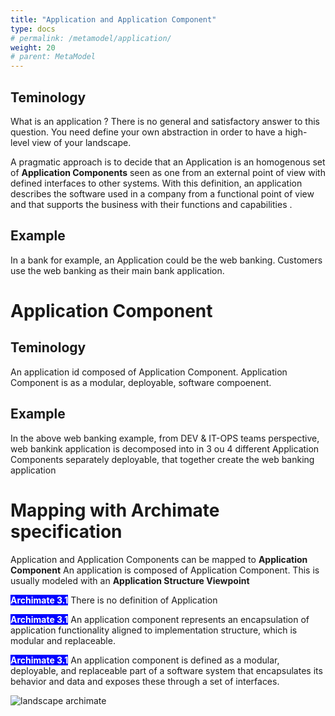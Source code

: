 ```yaml
---
title: "Application and Application Component"
type: docs
# permalink: /metamodel/application/
weight: 20
# parent: MetaModel
---
```



## Teminology 

What is an application ? There is no general and satisfactory answer to this question. You need define your own abstraction in order to have a high-level view of your landscape. 

A pragmatic approach is to decide that an Application is an homogenous set of **Application Components** seen as one from an external point of view with defined interfaces to other systems.
With this definition, an application describes the software used in a company from a functional point of view and that supports the business with their functions and capabilities . 


## Example

In a bank for example, an Application could be the web banking. Customers use the web banking as their main bank application. 

# Application Component

## Teminology 

An application id composed of Application Component. Application Component is as a modular, deployable, software compoenent.

## Example

In the above web banking example, from DEV & IT-OPS teams perspective, web bankink application is decomposed into in 3 ou 4 different Application Components separately deployable, that together create the web banking application

# Mapping with Archimate specification

Application and Application Components can be mapped to **Application Component**
An application is composed of Application Component. This is usually modeled with an **Application Structure Viewpoint**

<span style="background-color: blue; color: white; font-weight: bold">Archimate 3.1</span> There is no definition of Application

<span style="background-color: blue; color: white; font-weight: bold">Archimate 3.1</span> An application component represents an encapsulation of application functionality aligned to implementation structure, which is modular and replaceable.

<span style="background-color: blue; color: white; font-weight: bold">Archimate 3.1</span> An application component is defined as a modular, deployable, and replaceable part of a software system that encapsulates its behavior and data and exposes these through a set of interfaces.


![landscape archimate](../jpg/applications.jpg)